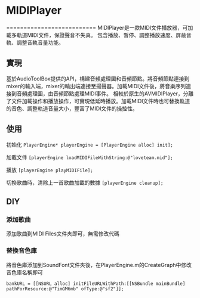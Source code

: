 #  MIDIPlayer
==========================
MIDIPlayer是一款MIDI文件播放器，可加載多軌道MIDI文件，保證聲音不失真。
包含播放、暫停、調整播放速度、屏蔽音軌、調整音軌音量功能。
    

## 實現
基於AudioToolBox提供的API，構建音頻處理圖和音頻節點。將音頻節點連接到mixer的輸入端，mixer的輸出端連接至揚聲器。加載MIDI文件後，將音樂序列連接到音頻處理圖，由音頻節點處理MIDI事件。
相較於原生的AVMIDIPlayer，分離了文件加載操作和播放操作，可實現低延時播放。加載MIDI文件時也可替換軌道的音色、調整軌道音量大小，豐富了MIDI文件的操控性。

## 使用
初始化
`PlayerEngine* playerEngine = [PlayerEngine alloc] init];`

加載文件
`[playerEngine loadMIDIFileWithString:@"loveteam.mid"];`

播放
`[playerEngine playMIDIFile];`

切換歌曲時，清除上一首歌曲加載的數據
`[playerEngine cleanup];`

## DIY
### 添加歌曲
添加歌曲到MIDI Files文件夾即可，無需修改代碼

### 替換音色庫
將音色庫添加到SoundFont文件夾後，在PlayerEngine.m的CreateGraph中修改音色庫名稱即可
```
bankURL = [[NSURL alloc] initFileURLWithPath:[[NSBundle mainBundle]
pathForResource:@"TimGM6mb" ofType:@"sf2"]];

```



    



